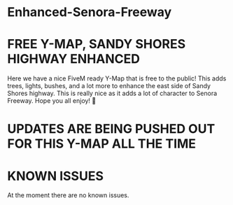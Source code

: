 # Enhanced-Senora-Freeway

# FREE Y-MAP, SANDY SHORES HIGHWAY ENHANCED

Here we have a nice FiveM ready Y-Map that is free to the public!  This adds trees, lights, bushes, and a lot more to enhance the east side of Sandy Shores highway.  This is really nice as it adds a lot of character to Senora Freeway.  Hope you all enjoy! 🙂

# UPDATES ARE BEING PUSHED OUT FOR THIS Y-MAP ALL THE TIME

# KNOWN ISSUES

At the moment there are no known issues.
